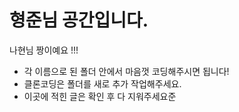 # 형준님 공간입니다.

나현님 짱이예요 !!!

- 각 이름으로 된 폴더 안에서 마음껏 코딩해주시면 됩니다!
- 클론코딩은 폴더를 새로 추가 작업해주세요.
- 이곳에 적힌 글은 확인 후 다 지워주세요준
